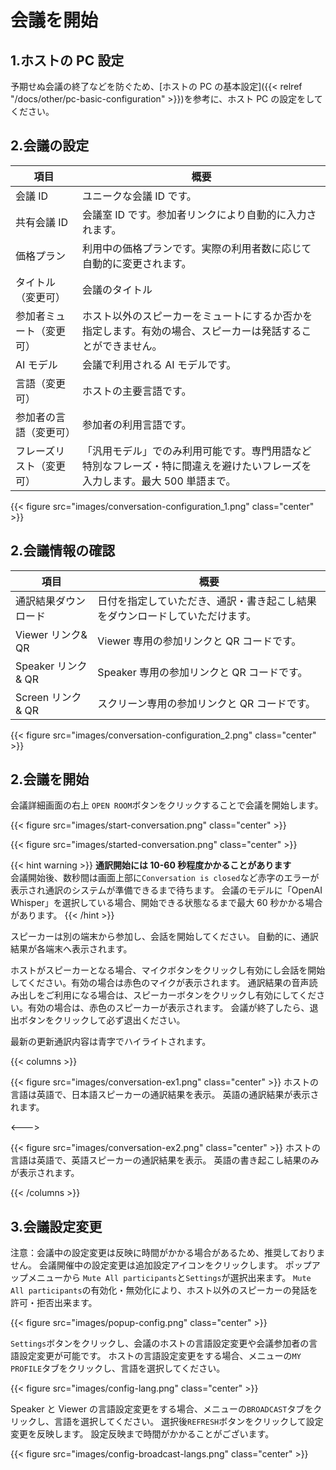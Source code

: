 # 会議を開始

## 1.ホストの PC 設定

予期せぬ会議の終了などを防ぐため、[ホストの PC の基本設定]({{< relref "/docs/other/pc-basic-configuration" >}})を参考に、ホスト PC の設定をしてください。

## 2.会議の設定

| 項目                     | 概要                                                                                                                        |
| ------------------------ | --------------------------------------------------------------------------------------------------------------------------- |
| 会議 ID                  | ユニークな会議 ID です。                                                                                                    |
| 共有会議 ID              | 会議室 ID です。参加者リンクにより自動的に入力されます。                                                                    |
| 価格プラン               | 利用中の価格プランです。実際の利用者数に応じて自動的に変更されます。                                                        |
| タイトル（変更可）       | 会議のタイトル                                                                                                              |
| 参加者ミュート（変更可） | ホスト以外のスピーカーをミュートにするか否かを指定します。有効の場合、スピーカーは発話することができません。                |
| AI モデル                | 会議で利用される AI モデルです。                                                                                            |
| 言語（変更可）           | ホストの主要言語です。                                                                                                      |
| 参加者の言語（変更可）   | 参加者の利用言語です。                                                                                                      |
| フレーズリスト（変更可） | 「汎用モデル」でのみ利用可能です。専門用語など特別なフレーズ・特に間違えを避けたいフレーズを入力します。最大 500 単語まで。 |

{{< figure src="images/conversation-configuration_1.png" class="center" >}}

## 2.会議情報の確認

| 項目                 | 概要                                                                         |
| -------------------- | ---------------------------------------------------------------------------- |
| 通訳結果ダウンロード | 日付を指定していただき、通訳・書き起こし結果をダウンロードしていただけます。 |
| Viewer リンク& QR    | Viewer 専用の参加リンクと QR コードです。                                    |
| Speaker リンク & QR  | Speaker 専用の参加リンクと QR コードです。                                   |
| Screen リンク & QR   | スクリーン専用の参加リンクと QR コードです。                                 |

{{< figure src="images/conversation-configuration_2.png" class="center" >}}

## 2.会議を開始

会議詳細画面の右上 `OPEN ROOM`ボタンをクリックすることで会議を開始します。

{{< figure src="images/start-conversation.png" class="center" >}}

{{< figure src="images/started-conversation.png" class="center" >}}

{{< hint warning >}}
**通訳開始には 10-60 秒程度かかることがあります**  
会議開始後、数秒間は画面上部に`Conversation is closed`など赤字のエラーが表示され通訳のシステムが準備できるまで待ちます。
会議のモデルに「OpenAI Whisper」を選択している場合、開始できる状態なるまで最大 60 秒かかる場合があります。
{{< /hint >}}

スピーカーは別の端末から参加し、会話を開始してください。
自動的に、通訳結果が各端末へ表示されます。

ホストがスピーカーとなる場合、マイクボタンをクリックし有効にし会話を開始してください。有効の場合は赤色のマイクが表示されます。
通訳結果の音声読み出しをご利用になる場合は、スピーカーボタンをクリックし有効にしてください。有効の場合は、赤色のスピーカーが表示されます。
会議が終了したら、退出ボタンをクリックして必ず退出ください。

最新の更新通訳内容は青字でハイライトされます。

{{< columns >}}

{{< figure src="images/conversation-ex1.png"  class="center" >}}
ホストの言語は英語で、日本語スピーカーの通訳結果を表示。
英語の通訳結果が表示されます。

<--->

{{< figure src="images/conversation-ex2.png" class="center" >}}
ホストの言語は英語で、英語スピーカーの通訳結果を表示。
英語の書き起こし結果のみが表示されます。

{{< /columns >}}

## 3.会議設定変更

注意：会議中の設定変更は反映に時間がかかる場合があるため、推奨しておりません。
会議開催中の設定変更は追加設定アイコンをクリックします。
ポップアップメニューから `Mute All participants`と`Settings`が選択出来ます。
`Mute All participants`の有効化・無効化により、ホスト以外のスピーカーの発話を許可・拒否出来ます。

{{< figure src="images/popup-config.png" class="center" >}}

`Settings`ボタンをクリックし、会議のホストの言語設定変更や会議参加者の言語設定変更が可能です。
ホストの言語設定変更をする場合、メニューの`MY PROFILE`タブをクリックし、言語を選択してください。

{{< figure src="images/config-lang.png" class="center" >}}

Speaker と Viewer の言語設定変更をする場合、メニューの`BROADCAST`タブをクリックし、言語を選択してください。
選択後`REFRESH`ボタンをクリックして設定変更を反映します。
設定反映まで時間がかかることがございます。

{{< figure src="images/config-broadcast-langs.png" class="center" >}}
